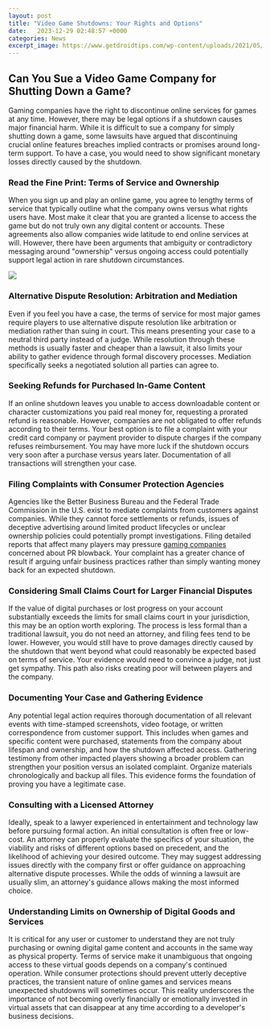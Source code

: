 ```yaml
---
layout: post
title: "Video Game Shutdowns: Your Rights and Options"
date:   2023-12-29 02:48:57 +0000
categories: News
excerpt_image: https://www.getdroidtips.com/wp-content/uploads/2021/05/shutdown-ps5.jpg
---
```

## Can You Sue a Video Game Company for Shutting Down a Game?

Gaming companies have the right to discontinue online services for games at any time. However, there may be legal options if a shutdown causes major financial harm. While it is difficult to sue a company for simply shutting down a game, some lawsuits have argued that discontinuing crucial online features breaches implied contracts or promises around long-term support. To have a case, you would need to show significant monetary losses directly caused by the shutdown.

### Read the Fine Print: Terms of Service and Ownership

When you sign up and play an online game, you agree to lengthy terms of service that typically outline what the company owns versus what rights users have. Most make it clear that you are granted a license to access the game but do not truly own any digital content or accounts. These agreements also allow companies wide latitude to end online services at will. However, there have been arguments that ambiguity or contradictory messaging around "ownership" versus ongoing access could potentially support legal action in rare shutdown circumstances.


![](https://www.getdroidtips.com/wp-content/uploads/2021/05/shutdown-ps5.jpg)
### Alternative Dispute Resolution: Arbitration and Mediation

Even if you feel you have a case, the terms of service for most major games require players to use alternative dispute resolution like arbitration or mediation rather than suing in court. This means presenting your case to a neutral third party instead of a judge. While resolution through these methods is usually faster and cheaper than a lawsuit, it also limits your ability to gather evidence through formal discovery processes. Mediation specifically seeks a negotiated solution all parties can agree to.

### Seeking Refunds for Purchased In-Game Content

If an online shutdown leaves you unable to access downloadable content or character customizations you paid real money for, requesting a prorated refund is reasonable. However, companies are not obligated to offer refunds according to their terms. Your best option is to file a complaint with your credit card company or payment provider to dispute charges if the company refuses reimbursement. You may have more luck if the shutdown occurs very soon after a purchase versus years later. Documentation of all transactions will strengthen your case.

### Filing Complaints with Consumer Protection Agencies

Agencies like the Better Business Bureau and the Federal Trade Commission in the U.S. exist to mediate complaints from customers against companies. While they cannot force settlements or refunds, issues of deceptive advertising around limited product lifecycles or unclear ownership policies could potentially prompt investigations. Filing detailed reports that affect many players may pressure [gaming companies](https://thedailypost.github.io/web/news/2023/12/30/The-Effects-of-Consuming-Blox-Fruits-and-the-Best-Fruits-to-Eat-Daily-for-Optimal-Health.html) concerned about PR blowback. Your complaint has a greater chance of result if arguing unfair business practices rather than simply wanting money back for an expected shutdown.

### Considering Small Claims Court for Larger Financial Disputes

If the value of digital purchases or lost progress on your account substantially exceeds the limits for small claims court in your jurisdiction, this may be an option worth exploring. The process is less formal than a traditional lawsuit, you do not need an attorney, and filing fees tend to be lower. However, you would still have to prove damages directly caused by the shutdown that went beyond what could reasonably be expected based on terms of service. Your evidence would need to convince a judge, not just get sympathy. This path also risks creating poor will between players and the company.

### Documenting Your Case and Gathering Evidence

Any potential legal action requires thorough documentation of all relevant events with time-stamped screenshots, video footage, or written correspondence from customer support. This includes when games and specific content were purchased, statements from the company about lifespan and ownership, and how the shutdown affected access. Gathering testimony from other impacted players showing a broader problem can strengthen your position versus an isolated complaint. Organize materials chronologically and backup all files. This evidence forms the foundation of proving you have a legitimate case.

### Consulting with a Licensed Attorney

Ideally, speak to a lawyer experienced in entertainment and technology law before pursuing formal action. An initial consultation is often free or low-cost. An attorney can properly evaluate the specifics of your situation, the viability and risks of different options based on precedent, and the likelihood of achieving your desired outcome. They may suggest addressing issues directly with the company first or offer guidance on approaching alternative dispute processes. While the odds of winning a lawsuit are usually slim, an attorney's guidance allows making the most informed choice.

### Understanding Limits on Ownership of Digital Goods and Services

It is critical for any user or customer to understand they are not truly purchasing or owning digital game content and accounts in the same way as physical property. Terms of service make it unambiguous that ongoing access to these virtual goods depends on a company's continued operation. While consumer protections should prevent utterly deceptive practices, the transient nature of online games and services means unexpected shutdowns will sometimes occur. This reality underscores the importance of not becoming overly financially or emotionally invested in virtual assets that can disappear at any time according to a developer's business decisions.
